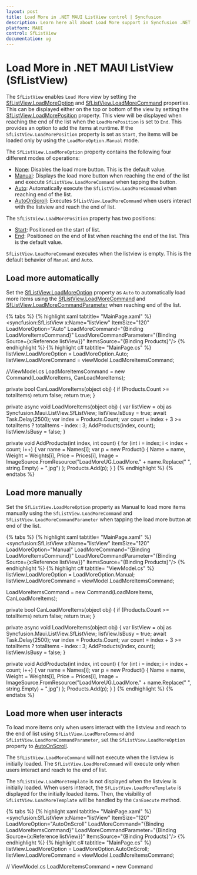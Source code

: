 ```yaml
---
layout: post
title: Load More in .NET MAUI ListView control | Syncfusion
description: Learn here all about Load More support in Syncfusion .NET MAUI ListView (SfListView) control and more.
platform: MAUI
control: SfListView
documentation: ug
---
```

# Load More in .NET MAUI ListView (SfListView)

The `SfListView` enables `Load More` view by setting the [SfListView.LoadMoreOption](https://help.syncfusion.com/cr/maui/Syncfusion.Maui.ListView.SfListView.html#Syncfusion_Maui_ListView_SfListView_LoadMoreOption) and [SfListView.LoadMoreCommand](https://help.syncfusion.com/cr/maui/Syncfusion.Maui.ListView.SfListView.html#Syncfusion_Maui_ListView_SfListView_LoadMoreCommand) properties. This can be displayed either on the top or bottom of the view by setting the [SfListView.LoadMorePosition](https://help.syncfusion.com/cr/maui/Syncfusion.Maui.ListView.SfListView.html#Syncfusion_Maui_ListView_SfListView_LoadMorePosition) property. This view will be displayed when reaching the end of the list when the `LoadMorePosition` is set to `End`. This provides an option to add the items at runtime. If the `SfListView.LoadMorePosition` property is set as `Start`, the items will be loaded only by using the `LoadMoreOption.Manual` mode.

The `SfListView.LoadMoreOption` property contains the following four different modes of operations:

 * [None](https://help.syncfusion.com/cr/maui/Syncfusion.Maui.ListView.LoadMoreOption.html#Syncfusion_Maui_ListView_LoadMoreOption_None): Disables the load more button. This is the default value.
 * [Manual](https://help.syncfusion.com/cr/maui/Syncfusion.Maui.ListView.LoadMoreOption.html#Syncfusion_Maui_ListView_LoadMoreOption_Manual): Displays the load more button when reaching the end of the list and execute `SfListView.LoadMoreCommand` when tapping the button.
 * [Auto](https://help.syncfusion.com/cr/maui/Syncfusion.Maui.ListView.LoadMoreOption.html#Syncfusion_Maui_ListView_LoadMoreOption_Auto): Automatically execute the `SfListView.LoadMoreCommand` when reaching end of the list.
 * [AutoOnScroll](https://help.syncfusion.com/cr/maui/Syncfusion.Maui.ListView.LoadMoreOption.html#Syncfusion_Maui_ListView_LoadMoreOption_AutoOnScroll): Executes `SfListView.LoadMoreCommand` when users interact with the listview and reach the end of list.

The `SfListView.LoadMorePosition` property has two positions:

* [Start](https://help.syncfusion.com/cr/maui/Syncfusion.Maui.ListView.LoadMorePosition.html#Syncfusion_Maui_ListView_LoadMorePosition_Start): Positioned on the start of list.
* [End](https://help.syncfusion.com/cr/maui/Syncfusion.Maui.ListView.LoadMorePosition.html#Syncfusion_Maui_ListView_LoadMorePosition_End): Positioned on the end of list when reaching the end of the list. This is the default value.

`SfListView.LoadMoreCommand` executes when the listview is empty. This is the default behavior of `Manual` and `Auto`.

## Load more automatically

Set the [SfListView.LoadMoreOption](https://help.syncfusion.com/cr/maui/Syncfusion.Maui.ListView.LoadMoreOption.html#Syncfusion_Maui_ListView_LoadMoreOption_Auto) property as `Auto` to automatically load more items using the [SfListView.LoadMoreCommand](https://help.syncfusion.com/cr/maui/Syncfusion.Maui.ListView.SfListView.html#Syncfusion_Maui_ListView_SfListView_LoadMoreCommand) and [SfListView.LoadMoreCommandParameter](https://help.syncfusion.com/cr/maui/Syncfusion.Maui.ListView.SfListView.html#Syncfusion_Maui_ListView_SfListView_LoadMoreCommandParameter) when reaching end of the list.

{% tabs %}
{% highlight xaml tabtitle= "MainPage.xaml" %}
<ContentPage xmlns:syncfusion="clr-namespace:Syncfusion.Maui.ListView;assembly=Syncfusion.Maui.ListView">
  <syncfusion:SfListView x:Name="listView"
                 ItemSize="120"
                 LoadMoreOption="Auto"
                 LoadMoreCommand="{Binding LoadMoreItemsCommand}"
                 LoadMoreCommandParameter="{Binding Source={x:Reference listView}}"
                 ItemsSource="{Binding Products}"/>
</ContentPage>
{% endhighlight %}
{% highlight c# tabtitle= "MainPage.cs" %}
listView.LoadMoreOption = LoadMoreOption.Auto;
listView.LoadMoreCommand = viewModel.LoadMoreItemsCommand;

//ViewModel.cs
LoadMoreItemsCommand = new Command<object>(LoadMoreItems, CanLoadMoreItems);

private bool CanLoadMoreItems(object obj)
{
    if (Products.Count >= totalItems)
        return false;
    return true;
}

private async void LoadMoreItems(object obj)
{
    var listView = obj as Syncfusion.Maui.ListView.SfListView;
    listView.IsBusy = true;
    await Task.Delay(2500);
    var index = Products.Count;
    var count = index + 3 >= totalItems ? totalItems - index : 3;
    AddProducts(index, count);
    listView.IsBusy = false;
}

private void AddProducts(int index, int count)
{
    for (int i = index; i < index + count; i++)
    {
        var name = Names[i];
        var p = new Product()
        {
            Name = name,
            Weight = Weights[i],
            Price = Prices[i],
            Image = ImageSource.FromResource("LoadMoreUG.LoadMore." + name.Replace(" ", string.Empty) + ".jpg")
        };
    Products.Add(p);
    }
}
{% endhighlight %}
{% endtabs %}

## Load more manually

Set the `SfListView.LoadMoreOption` property as Manual to load more items manually using the `SfListView.LoadMoreCommand` and `SfListView.LoadMoreCommandParameter` when tapping the load more button at end of the list.

{% tabs %}
{% highlight xaml tabtitle= "MainPage.xaml" %}
<ContentPage xmlns:syncfusion="clr-namespace:Syncfusion.Maui.ListView;assembly=Syncfusion.Maui.ListView">
  <syncfusion:SfListView x:Name="listView"
                 ItemSize="120"
                 LoadMoreOption="Manual"
                 LoadMoreCommand="{Binding LoadMoreItemsCommand}"
                 LoadMoreCommandParameter="{Binding Source={x:Reference listView}}"
                 ItemsSource="{Binding Products}"/>
</ContentPage>
{% endhighlight %}
{% highlight c# tabtitle= "ViewModel.cs" %}
listView.LoadMoreOption = LoadMoreOption.Manual;
listView.LoadMoreCommand = viewModel.LoadMoreItemsCommand;

LoadMoreItemsCommand = new Command<object>(LoadMoreItems, CanLoadMoreItems);

private bool CanLoadMoreItems(object obj)
{
    if (Products.Count >= totalItems)
        return false;
    return true;
}

private async void LoadMoreItems(object obj)
{
    var listView = obj as Syncfusion.Maui.ListView.SfListView;
    listView.IsBusy = true;
    await Task.Delay(2500);
    var index = Products.Count;
    var count = index + 3 >= totalItems ? totalItems - index : 3;
    AddProducts(index, count);
    listView.IsBusy = false;
}

private void AddProducts(int index, int count)
{
    for (int i = index; i < index + count; i++)
    {
        var name = Names[i];
        var p = new Product()
        {
            Name = name,
            Weight = Weights[i],
            Price = Prices[i],
            Image = ImageSource.FromResource("LoadMoreUG.LoadMore." + name.Replace(" ", string.Empty) + ".jpg")
        };
    Products.Add(p);
    }
}
{% endhighlight %}
{% endtabs %}

## Load more when user interacts

To load more items only when users interact with the listview and reach to the end of list using `SfListView.LoadMoreCommand` and `SfListView.LoadMoreCommandParameter`, set the `SfListView.LoadMoreOption` property to [AutoOnScroll](https://help.syncfusion.com/cr/maui/Syncfusion.Maui.ListView.LoadMoreOption.html#Syncfusion_Maui_ListView_LoadMoreOption_AutoOnScroll).

The `SfListView.LoadMoreCommand` will not execute when the listview is initially loaded. The `SfListView.LoadMoreCommand` will execute only when users interact and reach to the end of list.

The `SfListView.LoadMoreTemplate` is not displayed when the listview is initially loaded. When users interact, the `SfListView.LoadMoreTemplate` is displayed for the initially loaded items. Then, the visibility of `SfListView.LoadMoreTemplate` will be handled by the `CanExecute` method.

{% tabs %}
{% highlight xaml tabtitle= "MainPage.xaml" %}
<ContentPage xmlns:syncfusion="clr-namespace:Syncfusion.Maui.ListView;assembly=Syncfusion.Maui.ListView">
  <syncfusion:SfListView x:Name="listView"
                 ItemSize="120"
                 LoadMoreOption="AutoOnScroll"
                 LoadMoreCommand="{Binding LoadMoreItemsCommand}"
                 LoadMoreCommandParameter="{Binding Source={x:Reference listView}}"
                 ItemsSource="{Binding Products}"/>
</ContentPage>
{% endhighlight %}
{% highlight c# tabtitle= "MainPage.cs" %}
listView.LoadMoreOption = LoadMoreOption.AutoOnScroll;
listView.LoadMoreCommand = viewModel.LoadMoreItemsCommand;

// ViewModel.cs
LoadMoreItemsCommand = new Command<object>(LoadMoreItems, CanLoadMoreItems);

/// <summary>
/// When AutoOnScroll load more is enabled, the CanExecute method will be called only when the user interacts and reach to the end of list.
/// Based on return value, the visibility of the LoadMoreTemplate is handled and the Execute method is called.
/// </summary>
/// <param name="obj">ListView is passed as default parameter.</param>
/// <returns>Returns true if the list has items to load, else returns false.</returns>
private bool CanLoadMoreItems(object obj)
{
    if (Products.Count >= totalItems)
        return false;
    return true;
}
/// <summary>
/// The `Execute` method is called based on the return value of the `CanExecute` method. If `CanExecute` returns false, the `Execute` method will not be executed.
/// </summary>
/// <param name="obj">ListView is passed as default parameter.</param>
private async void LoadMoreItems(object obj)
{
    var listView = obj as Syncfusion.Maui.ListView.SfListView;
    //Enables LoadMoreIndicator to the LoadMoreTemplate.
    listView.IsBusy = true;
    await Task.Delay(2500);
    var index = Products.Count;
    var count = index + 3 >= totalItems ? totalItems - index : 3;
    //Adding the items to the list.
    AddProducts(index, count);
    //Disables LoadMoreIndicator after adding the items.
    listView.IsBusy = false;
}

private void AddProducts(int index, int count)
{
    for (int i = index; i < index + count; i++)
    {
        var name = Names[i];
        var p = new Product()
        {
            Name = name,
            Weight = Weights[i],
            Price = Prices[i],
            Image = ImageSource.FromResource("LoadMoreUG.LoadMore." + name.Replace(" ", string.Empty) + ".jpg")
        };
    Products.Add(p);
    }
}
{% endhighlight %}
{% endtabs %}

## Show loading indicator

The [SfListView.LoadMoreIndicator](https://help.syncfusion.com/cr/maui/Syncfusion.Maui.ListView.ListViewLoadMoreIndicator.html) will be displayed when loading more items in the list.

By using the [SfListView.IsBusy](https://help.syncfusion.com/cr/maui/Syncfusion.Maui.ListView.SfListView.html#Syncfusion_Maui_ListView_SfListView_IsBusy) property, you can interchange the visibility of the button and busy indicator when creating the load more view. You can set the value of the `SfListView.IsBusy` property to `true` before adding items to the list and set it to `false`, after adding the items. You can also bind the `IsBusy` property using ViewModel.

{% tabs %}
{% highlight c#tabtitle= "MainPage.cs"  %}
private async void LoadMoreItems(object obj)
{
    var listView = obj as Syncfusion.Maui.ListView.SfListView;
    listView.IsBusy = true;
    await Task.Delay(2500);
    var index = Products.Count;
    var count = index + 3 >= totalItems ? totalItems - index : 3;
    AddProducts(index, count);
    listView.IsBusy = false;
}
{% endhighlight %}
{% endtabs %}

Items can be loaded either on the top or bottom of the view.

![.NET MAUI listview with load more on scrolling at bottom](Images/load-more/maui-listview-loadmore-items-on-end.gif)

![.NET MAUI listview with load more on scrolling at top](Images/load-more/maui-listview-loadmore-items-on-start.gif)


## Load more view customization

The SfListView allows customizing User Interface(UI) of `Load More` view.

### Load more button

To customize the load more button, add the custom UI in the [SfListView.LoadMoreTemplate](https://help.syncfusion.com/cr/maui/Syncfusion.Maui.ListView.SfListView.html#Syncfusion_Maui_ListView_SfListView_LoadMoreTemplate) property. 

{% tabs %}
{% highlight xaml tabtitle= "MainPage.xaml" %}
<ContentPage xmlns="http://schemas.microsoft.com/dotnet/2021/maui"
             xmlns:x="http://schemas.microsoft.com/winfx/2009/xaml"
             x:Class="LoadMore.MainPage"
             xmlns:local="clr-namespace:LoadMore"
             BackgroundColor="{DynamicResource SecondaryColor}"
             xmlns:sync="clr-namespace:Syncfusion.Maui.ListView;assembly=Syncfusion.Maui.ListView">
    <ContentPage.Resources>
        <ResourceDictionary>
            <local:InverseZeroVisibilityConverter x:Key="inverseZeroVisibilityConverter"/>
        </ResourceDictionary>
        </ContentPage.Resources>
    <ContentPage.BindingContext>
        <local:LoadMoreViewModel/>
    </ContentPage.BindingContext>
    <syncfusion:SfListView x:Name="listView" 
                           ItemSize="120"
                           LoadMoreOption="Manual"
                           LoadMoreCommand="{Binding LoadMoreItemsCommand}"
                           LoadMoreCommandParameter="{Binding Source={x:Reference listView}}"
                           ItemsSource="{Binding Products}">
        <syncfusion:SfListView.LoadMoreTemplate>
            <DataTemplate>
                <Grid>
                    <Label Text="Load More Items..." TextColor="Black" HorizontalTextAlignment="Center" VerticalTextAlignment="Center" IsVisible="{Binding IsBusy, Converter={StaticResource inverseBoolConverter}, Source={x:Reference Name=listView}}">
                    </Label>
                </Grid>
            </DataTemplate>
        </syncfusion:SfListView.LoadMoreTemplate>
    </syncfusion:SfListView>
</ContentPage>
{% endhighlight %}
{% highlight c# tabtitle= "MainPage.cs" %}
listView.LoadMoreTemplate = new DataTemplate(() =>
{
    var grid = new Grid();
    var label = new Label
    {
        Text = "Load More Items...",
        FontSize = 20,
        BackgroundColor = Color.AliceBlue,
        HorizontalTextAlignment = TextAlignment.Center,
        VerticalTextAlignment = TextAlignment.Center
    };
    label.SetBinding(Label.IsVisibleProperty, new Binding("IsBusy", BindingMode.Default, new InverseBoolConverter(), null, null, listView));
    grid.Children.Add(label);
    return grid;
});
{% endhighlight %}
{% endtabs %}

### Loading indicator

To customize the loading indicator, add the custom UI in the [SfListView.LoadMoreTemplate](https://help.syncfusion.com/cr/maui/Syncfusion.Maui.ListView.SfListView.html#Syncfusion_Maui_ListView_SfListView_LoadMoreTemplate) property.

{% tabs %}
{% highlight xaml tabtitle= "MainPage.xaml" %}
<ContentPage xmlns="http://schemas.microsoft.com/dotnet/2021/maui"
             xmlns:x="http://schemas.microsoft.com/winfx/2009/xaml"
             x:Class="LoadMore.MainPage"
             xmlns:local="clr-namespace:LoadMore"
             BackgroundColor="{DynamicResource SecondaryColor}"
             xmlns:sync="clr-namespace:Syncfusion.Maui.ListView;assembly=Syncfusion.Maui.ListView">
    <ContentPage.Resources>
        <ResourceDictionary>
            <local:InverseZeroVisibilityConverter x:Key="inverseZeroVisibilityConverter"/>
        </ResourceDictionary>
        </ContentPage.Resources>
    <ContentPage.BindingContext>
        <local:LoadMoreViewModel/>
    </ContentPage.BindingContext>
    <syncfusion:SfListView x:Name="listView" 
                           ItemSize="120"
                           LoadMoreOption="Manual"
                           LoadMoreCommand="{Binding LoadMoreItemsCommand}"
                           LoadMoreCommandParameter="{Binding Source={x:Reference listView}}"
                           ItemsSource="{Binding Products}">
        <syncfusion:SfListView.LoadMoreTemplate>
            <DataTemplate>
                <Grid>
                    <Label Text="Load More Items" TextColor="Black" HorizontalTextAlignment="Center" VerticalTextAlignment="Center" IsVisible="{Binding IsBusy, Converter={StaticResource inverseBoolConverter}, Source={x:Reference Name=listView}}">
                    </Label>
                    <syncfusion:ListViewLoadMoreIndicator IsRunning="{Binding IsBusy, Source={x:Reference Name=listView}}" IsVisible="{Binding IsBusy, Source={x:Reference Name=listView}}" Color="Red" VerticalOptions="Center"/>                             
                </Grid>
            </DataTemplate>
        </syncfusion:SfListView.LoadMoreTemplate>
    </syncfusion:SfListView>
</ContentPage>
{% endhighlight %}
{% highlight c# tabtitle= "MainPage.cs" %}
listView.LoadMoreTemplate = new DataTemplate(() =>
{
    var grid = new Grid();
    var label = new Label
    {
        Text = "Load More Items...",
        FontSize = 20,
        BackgroundColor = Color.AliceBlue,
        HorizontalTextAlignment = TextAlignment.Center,
        VerticalTextAlignment = TextAlignment.Center
    };
    label.SetBinding(Label.IsVisibleProperty, new Binding("IsBusy", BindingMode.Default, new InverseBoolConverter(), null, null, listView));
    var loadMoreIndicator = new ListViewLoadMoreIndicator();
    loadMoreIndicator.Color = Color.Red;
    loadMoreIndicator.VerticalOptions = LayoutOptions.Center;
    loadMoreIndicator.SetBinding(ListViewLoadMoreIndicator.IsRunningProperty, new Binding("IsBusy", BindingMode.Default, null, null,null, listView));
    loadMoreIndicator.SetBinding(ListViewLoadMoreIndicator.IsVisibleProperty, new Binding("IsBusy", BindingMode.Default, null, null, null, listView));
    grid.Children.Add(label);
    grid.Children.Add(loadMoreIndicator);
    return grid;
});
{% endhighlight %}
{% endtabs %}

### Customize the size of load more view and indicator

ListView allows customizing the size of the load more item by the [SfListView.QueryItemSize](https://help.syncfusion.com/cr/maui/Syncfusion.Maui.ListView.SfListView.html#Syncfusion_Maui_ListView_SfListView_QueryItemSize) event using the item type. 

{% tabs %}
{% highlight c# tabtitle= "MainPage.cs" %}
this.listView.QueryItemSize += ListView_QueryItemSize;

private void ListView_QueryItemSize(object sender,Syncfusion.Maui.ListView.QueryItemSizeEventArgs e)
{
    if(e.ItemType == ItemType.LoadMore)
    {
        e.ItemSize = 300;
        e.Handled = true;
    }
}
{% endhighlight %}
{% endtabs %}

To customize the size of the loading indicator, add the custom UI to the [SfListView.LoadMoreTemplate](https://help.syncfusion.com/cr/maui/Syncfusion.Maui.ListView.SfListView.html#Syncfusion_Maui_ListView_SfListView_LoadMoreTemplate) property and assign the height and width for the grid and loading indicator.

{% tabs %}
{% highlight xaml tabtitle= "MainPage.xaml" %}
<ContentPage xmlns="http://schemas.microsoft.com/dotnet/2021/maui"
             xmlns:x="http://schemas.microsoft.com/winfx/2009/xaml"
             x:Class="LoadMore.MainPage"
             xmlns:local="clr-namespace:LoadMore"
             BackgroundColor="{DynamicResource SecondaryColor}"
             xmlns:sync="clr-namespace:Syncfusion.Maui.ListView;assembly=Syncfusion.Maui.ListView">
    <ContentPage.BindingContext>
        <local:LoadMoreViewModel/>
    </ContentPage.BindingContext>
    <ContentPage.Resources>
        <ResourceDictionary>
            <helper:InverseBoolConverter x:Key="inverseBoolConverter"/>
        </ResourceDictionary>
    </ContentPage.Resources>
    <syncfusion:SfListView x:Name="listView" 
                           ItemSize="120"
                           LoadMoreOption="Manual"
                           LoadMoreCommand="{Binding LoadMoreItemsCommand}"
                           LoadMoreCommandParameter="{Binding Source={x:Reference listView}}"
                           ItemsSource="{Binding Products}">
        <syncfusion:SfListView.LoadMoreTemplate>
            <DataTemplate>
                <Grid HeightRequest="100" WidthRequest="100">
                    <Label Text="Load More Items" TextColor="Black" HorizontalTextAlignment="Center" VerticalTextAlignment="Center" IsVisible="{Binding IsBusy, Converter={StaticResource inverseBoolConverter}, Source={x:Reference Name=listView}}">
                    </Label>
                    <syncfusion:ListViewLoadMoreIndicator IsRunning="{Binding IsBusy, Source={x:Reference Name=listView}}" IsVisible="{Binding IsBusy, Source={x:Reference Name=listView}}" Color="Red" VerticalOptions="Center" HeightRequest="100" WidthRequest="100"/>                             
                </Grid>
            </DataTemplate>
        </syncfusion:SfListView.LoadMoreTemplate>
    </syncfusion:SfListView>
</ContentPage>
{% endhighlight %}
{% highlight c# tabtitle= "MainPage.cs" %}
listView.LoadMoreTemplate = new DataTemplate(() =>
{
    var grid = new Grid();
    grid.HeightRequest = 100;
    grid.WidthRequest = 100;
    var label = new Label
    {
        Text = "Load More Items...",
        FontSize = 20,
        BackgroundColor = Color.AliceBlue,
        HorizontalTextAlignment = TextAlignment.Center,
        VerticalTextAlignment = TextAlignment.Center
    };
    label.SetBinding(Label.IsVisibleProperty, new Binding("IsBusy", BindingMode.Default, new InverseBoolConverter(), null, null, listView));
    var loadMoreIndicator = new ListViewLoadMoreIndicator();
    loadMoreIndicator.Color = Color.Red;
    loadMoreIndicator.VerticalOptions = LayoutOptions.Center;
    loadMoreIndicator.SetBinding(ListViewLoadMoreIndicator.IsRunningProperty, new Binding("IsBusy", BindingMode.Default, null, null,null, listView));
    loadMoreIndicator.SetBinding(ListViewLoadMoreIndicator.IsVisibleProperty, new Binding("IsBusy", BindingMode.Default, null, null, null, listView));
    loadMoreIndicator.HeightRequest = 100;
    loadMoreIndicator.WidthRequest = 100;
    grid.Children.Add(label);
    grid.Children.Add(loadMoreIndicator);
    return grid;
});
{% endhighlight %}
{% endtabs %}

## Disable load more at runtime

To disable the `Load More` view, return the `CanExecute`method of the `SfListView.LoadMoreCommand` to `false`.

If you reach maximum number of items in the list (for example, totalItems = 22), use the following code example to disable the`Load More` view.

{% tabs %}
{% highlight c# tabtitle= "MainPage.cs" %}
LoadMoreItemsCommand = new Command<object>(LoadMoreItems, CanLoadMoreItems);

private async void LoadMoreItems(object obj)
{
    var listView = obj as Syncfusion.Maui.ListView.SfListView;
    listView.IsBusy = true;
    await Task.Delay(2500);
    var index = Products.Count;
    var count = index + 3 >= totalItems ? totalItems - index : 3;
    AddProducts(index, count);
    listView.IsBusy = false;
}
private bool CanLoadMoreItems(object obj)
{
    if (Products.Count >= totalItems)
        return false;
    return true;
}
{% endhighlight %}
{% endtabs %}


## Limitations

* Must set minimum delay for `LoadMore` in Execute method.
* SfListView does not support you to set `Manual` in [SfListView.LoadMoreOption](https://help.syncfusion.com/cr/maui/Syncfusion.Maui.ListView.SfListView.html#Syncfusion_Maui_ListView_SfListView_LoadMoreOption) when [SfListView.Orientation](https://help.syncfusion.com/cr/maui/Syncfusion.Maui.ListView.SfListView.html#Syncfusion_Maui_ListView_SfListView_Orientation) is `Horizontal`.
* SfListView supports to set `Auto` and `AutoOnScroll` in `SfListView.LoadMoreOption` only when `SfListView.LoadMorePosition` is set to `End`.
* Handle [LoadMoreCommand](https://help.syncfusion.com/cr/maui/Syncfusion.Maui.ListView.SfListView.html#Syncfusion_Maui_ListView_SfListView_LoadMoreCommand) execution by implementing command `CanExecute` predicate. 

## How to

### Load more on infinite scroll 

The `SfListView` allows adding more items infinite times,either manually or automatically. 

{% tabs %}
{% highlight c# tabtitle= "LoadMoreViewModel.cs" %}
public class LoadMoreViewModel:INotifyPropertyChanged
{
  public ObservableCollection<Product> Products { get; set; }
  public Command<object> LoadMoreItemsCommand { get; set; }

  public LoadMoreViewModel()
  {
     Products = new ObservableCollection<Product>();
     AddProducts(0, 10);
     LoadMoreItemsCommand = new Command<object>(LoadMoreItems);
  }
  private async void LoadMoreItems(object obj)
  {
     var listview = obj as Syncfusion.Maui.ListView.SfListView;
     listview.IsBusy = true;
     await Task.Delay(2500);
     AddProducts(11, 21);
     listview.IsBusy = false;
  }
  private void AddProducts(int value, int count)
  {
     Random rand= new Random();
     for (int i = value; i < count; i++)
     {
        var name = Names[rand.Next(1,22)];
        var p = new Product()
        {
           Name = name,
           Weight = Weights[i],
           Price = Prices[i],
           Image = ImageSource.FromResource("LoadMoreUG.LoadMore." + name.Replace(" ", string.Empty) + ".jpg")
        };
        Products.Add(p);
     }
  }
}
{% endhighlight %}
{% endtabs %}


### Load more items automatically from the top

The `SfListView` allows loading more items automatically when reaching the top of the list by showing the busy indicator by loading in the [HeaderTemplate](https://help.syncfusion.com/cr/maui/Syncfusion.Maui.ListView.SfListView.html#Syncfusion_Maui_ListView_SfListView_HeaderTemplate).

{% tabs %}
{% highlight xaml tabtitle= "MainPage.xaml" %}
<ContentPage xmlns:syncfusion="clr-namespace:Syncfusion.Maui.ListView;assembly=Syncfusion.Maui.ListView">
   <syncfusion:SfListView x:Name="ListView" 
                        IsBusy="True" 
                        ItemsSource="{Binding Messages}" 
                        AutoFitMode="Height">
        <syncfusion:SfListView.HeaderTemplate>
            <DataTemplate>
            <ViewCell>
                <Grid>
                <syncfusion:ListViewLoadMoreIndicator 
                Color="Blue" 
                IsRunning="True" 
                IsVisible="{Binding IndicatorIsVisible}"/>
                </Grid>
            </ViewCell>
            </DataTemplate>
        </syncfusion:SfListView.HeaderTemplate>
    </syncfusion:SfListView>
</ContentPage
{% endhighlight %}
{% highlight c# tabtitle= "MainPage.cs" %}
public partial class MainPage : ContentPage
{
  MainPageViewModel ViewModel;
  public MainPage()
  {
    InitializeComponent();
    ViewModel = new MainPageViewModel();
    ListView.IsBusy = true;
    ListView.ItemsSource = ViewModel.Messages;
    ListView.AutoFitMode = AutoFitMode.Height;
    ListView.HeaderTemplate = new DataTemplate(() =>
    {
      var grid = new Grid();
      var loadMoreIndicator = new ListViewLoadMoreIndicator()
      {
        Color = Color.Blue,
        IsRunning = true
      };
      loadMoreIndicator.SetBinding(LoadMoreIndicator.IsVisibleProperty, new Binding("IndicatorIsVisible"));
      grid.Children.Add(loadMoreIndicator);
      return grid;
    });
  }
}
{% endhighlight %}
{% endtabs %}

Insert each new item in the 0th position of the underlying collection bound to the `SfListView.ItemsSource` property.
{% tabs %}
{% highlight c# tabtitle= "MainPage.cs" %}
using Syncfusion..Maui.ListView.Helpers;
public partial class MainPage : ContentPage
{
  MainPageViewModel ViewModel;
  VisualContainer visualContainer;
  public bool isScrolled;
  HeaderItem headerItem;

  public MainPage()
  {
    InitializeComponent();
    ViewModel = new MainPageViewModel();
    BindingContext = ViewModel;
    ViewModel.ListView = this.ListView;
    ListView.Loaded += ListView_Loaded;
    visualContainer = ListView.GetVisualContainer();
  }

  private void HeaderItem_PropertyChanged(object sender, System.ComponentModel.PropertyChangedEventArgs e)
  {
    if(e.PropertyName=="Visibility")
    {
      if (headerItem.Visibility && isScrolled)
        LoadMoreOnTop();
    }
  }
        
  private async void LoadMoreOnTop()
  {
    //To get the current first item which is visible in the View.
    var firstItem = ListView.DataSource.DisplayItems[0];
    ViewModel.IndicatorIsVisible = true;
    var r = new Random();
    //To avoid layout calls for arranging each and every items to be added in the View. 
    ListView.DataSource.BeginInit();
    for (int i = 0; i < 5; i++)
    {
      var collection = new Message();
      collection.Text = ViewModel.MessageText[r.Next(0, ViewModel.MessageText.Count() - 1)];
      collection.IsIncoming = i % 2 == 0 ? true : false;
      collection.MessageDateTime = DateTime.Now.ToString();
      ViewModel.Messages.Insert(0, collection);
    }
    ListView.DataSource.EndInit();
    await Task.Delay(4000);
    var firstItemIndex = ListView.DataSource.DisplayItems.IndexOf(firstItem);
    var header = (ListView.HeaderTemplate != null && !ListView.IsStickyHeader) ? 1 : 0;
    var totalItems = firstItemIndex + header;
    //Need to scroll back to previous position else the ScrollViewer moves to top of the list.
    ListView.ItemsLayout.ScrollToRowIndex(totalItems, true);
    ViewModel.IndicatorIsVisible = false;
  }

  private void ListView_Loaded(object sender, Syncfusion.Maui.ListView.ListViewLoadedEventArgs e)
  {
    //To avoid loading items initially when page loaded.
    if (!isScrolled)
      (ListView.ItemsLayout as LinearLayout).ScrollToRowIndex(ViewModel.Messages.Count - 1, true);
    headerItem = visualContainer.Children.FirstOrDefault(obj => obj.GetType() == typeof(HeaderItem)) as HeaderItem;
    headerItem.PropertyChanged += HeaderItem_PropertyChanged;
    isScrolled = true;
  }
}
{% endhighlight %}
{% endtabs %}

![.NET MAUI ListView with Auto Load More](Images/load-more/maui-listview-auto-load-more-on-top.png)

### Load more items manually from the top

The `SfListView` allows loading more items when tapping the button loaded in the `HeaderTemplate` when reaching the top of the list and shows the busy indicator until the items are added to the collection.

{% tabs %}
{% highlight xaml tabtitle= "MainPage.xaml" %}
<ContentPage xmlns:syncfusion="clr-namespace:Syncfusion.Maui.ListView;assembly=Syncfusion.Maui.ListView">
<syncfusion:SfListView x:Name="ListView" 
                       IsBusy="True"
                       ItemTemplate="{StaticResource MessageTemplateSelector}" 
                       ItemsSource="{Binding Messages}"
                       ItemSize="100">
  <syncfusion:SfListView.HeaderTemplate>
    <DataTemplate>
      <ViewCell>
        <Grid>
          <Grid BackgroundColor="#d3d3d3" IsVisible="{Binding GridIsVisible}">
            <Button Text="Load More" Clicked="Button_Clicked" HorizontalOptions="CenterAndExpand" VerticalOptions="CenterAndExpand">
            </Button>
          </Grid>
          <syncfusion:ListViewLoadMoreIndicator Color="Blue" IsRunning="True" IsVisible="{Binding IndicatorIsVisible}"/>
        </Grid>
      </ViewCell>
    </DataTemplate>
  </syncfusion:SfListView.HeaderTemplate>
</syncfusion:SfListView>
</ContentPage>
{% endhighlight %}
{% highlight c# tabtitle= "MainPage.cs" %}
public partial class MainPage : ContentPage
{
  MainPageViewModel ViewModel;
  public MainPage()
  {
    InitializeComponent();
    ViewModel = new MainPageViewModel();
    ListView.IsBusy = true;
    ListView.ItemsSource = ViewModel.Messages;
    ListView.AutoFitMode = AutoFitMode.Height;
    ListView.HeaderTemplate = new DataTemplate(() =>
    {
      var grid = new Grid();
      grid.BackgroundColor = Color.FromHex("#d3d3d3");
      grid.SetBinding(Grid.IsVisibleProperty, new Binding("GridIsVisible"));
      var loadMore = new Button()
      {
        HorizontalOptions = LayoutOptions.CenterAndExpand,
        VerticalOptions = LayoutOptions.CenterAndExpand,
        Text = "LoadMore",
      };
      loadMore.Clicked += Button_Clicked;
      grid.Children.Add(loadMore);
      var grid1 = new Grid();
      var loadMoreIndicator = new ListViewLoadMoreIndicator()
      {
        Color = Color.Blue,
        IsRunning = true
      };
      loadMoreIndicator.SetBinding(LoadMoreIndicator.IsVisibleProperty, new Binding("IndicatorIsVisible"));
      grid1.Children.Add(loadMoreIndicator);
      grid1.Children.Add(grid);
      return grid1;
    });
  }
}
{% endhighlight %}
{% endtabs %}

Insert each new item in the 0th position of the underlying collection bound to the `SfListView.ItemsSource` property.

{% tabs %}
{% highlight c# tabtitle= "MainPage.cs" %}
public partial class MainPage : ContentPage
{
  MainPageViewModel ViewModel;
  VisualContainer visualContainer;

  public MainPage()
  {
    InitializeComponent();
    ViewModel = new MainPageViewModel();
    BindingContext = ViewModel;
    ViewModel.ListView = this.ListView;
    ListView.Loaded += ListView_Loaded;
  }

  private void ListView_Loaded(object sender, Syncfusion.Maui.ListView.ListViewLoadedEventArgs e)
  {
    (ListView.ItemsLayout as LinearLayout).ScrollToRowIndex(ViewModel.Messages.Count - 1, true);
  }

  private async void Button_Clicked(object sender, EventArgs e)
  {
    //To get the current first item which is visible in the View.
    var firstItem = ListView.DataSource.DisplayItems[0];
    ViewModel.GridIsVisible = false;
    ViewModel.IndicatorIsVisible = true;
    var r = new Random();
    //To avoid layout calls for arranging each and every items to be added in the View. 
    ListView.DataSource.BeginInit();
    for (int i = 0; i < 5; i++)
    {
      var collection = new Message();
      collection.Text = ViewModel.MessageText[r.Next(0, ViewModel.MessageText.Count() - 1)];
      collection.IsIncoming = i % 2 == 0 ? true : false;
      collection.MessageDateTime = DateTime.Now.ToString();
      ViewModel.Messages.Insert(0, collection);
    }
    ListView.DataSource.EndInit();
    await Task.Delay(2000);
    var firstItemIndex = ListView.DataSource.DisplayItems.IndexOf(firstItem);
    var header = (ListView.HeaderTemplate != null && !ListView.IsStickyHeader) ? 1 : 0;
    var totalItems = firstItemIndex + header;
    //Need to scroll back to previous position else the ScrollViewer moves to top of the list.
    ListView.ItemsLayout.ScrollToRowIndex(totalItems, true);
    ViewModel.GridIsVisible = true;
    ViewModel.IndicatorIsVisible = false;
  }
}
{% endhighlight %}
{% endtabs %}

![.NET MAUI ListView with Manual Load More](Images/load-more/maui-listview-manual-loadmore-on-top.png)

### How to disable LoadMoreCommand execution when the ListView is Empty?

You can skip the load more action by checking the underlying collection count in the execute method.

{% highlight c# tabtitle= "ViewModel.cs" %}
LoadMoreItemsCommand = new Command<object>(LoadMoreItems, CanLoadMoreItems);

private bool CanLoadMoreItems(object obj)
{
    if (Products.Count >= totalItems)
        return false;
    return true;
}

private async void LoadMoreItems(object obj)
{
    if (Products.Count == 0)
        return;
    var listView = obj as Syncfusion.Maui.ListView.SfListView;
    listView.IsBusy = true;
    await Task.Delay(2500);
    var index = Products.Count;
    var count = index + 3 >= totalItems ? totalItems - index : 3;
    AddProducts(index, count);
    listView.IsBusy = false;
}

private void AddProducts(int index, int count)
{
    for (int i = index; i < index + count; i++)
    {
        var name = Names[i];
        var p = new Product()
        {
            Name = name,
            Weight = Weights[i],
            Price = Prices[i],
            Image = ImageSource.FromResource("LoadMoreUG.LoadMore." + name.Replace(" ", string.Empty) + ".jpg")
        };
        Products.Add(p);
    }
}
{% endhighlight %}
                                                                                            